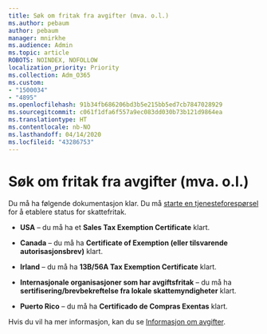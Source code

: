 ```yaml
---
title: Søk om fritak fra avgifter (mva. o.l.)
ms.author: pebaum
author: pebaum
manager: mnirkhe
ms.audience: Admin
ms.topic: article
ROBOTS: NOINDEX, NOFOLLOW
localization_priority: Priority
ms.collection: Adm_O365
ms.custom:
- "1500034"
- "4895"
ms.openlocfilehash: 91b34fb686206bd3b5e215bb5ed7cb7847028929
ms.sourcegitcommit: c061f1dfa6f557a9ec083dd030b73b121d9864ea
ms.translationtype: HT
ms.contentlocale: nb-NO
ms.lasthandoff: 04/14/2020
ms.locfileid: "43286753"
---
```

# <a name="apply-for-tax-exempt-status"></a>Søk om fritak fra avgifter (mva. o.l.)

Du må ha følgende dokumentasjon klar. Du må [starte en tjenesteforespørsel](https://docs.microsoft.com/office365/admin/contact-support-for-business-products) for å etablere status for skattefritak.

- **USA** – du må ha et **Sales Tax Exemption Certificate** klart.

- **Canada** – du må ha **Certificate of Exemption (eller tilsvarende autorisasjonsbrev)** klart.

- **Irland** – du må ha **13B/56A Tax Exemption Certificate** klart.

- **Internasjonale organisasjoner som har avgiftsfritak** – du må ha **sertifisering/brevbekreftelse fra lokale skattemyndigheter** klart.

- **Puerto Rico** – du må ha **Certificado de Compras Exentas** klart.

Hvis du vil ha mer informasjon, kan du se [Informasjon om avgifter](https://docs.microsoft.com/microsoft-365/commerce/billing-and-payments/tax-information?view=o365-worldwide).
